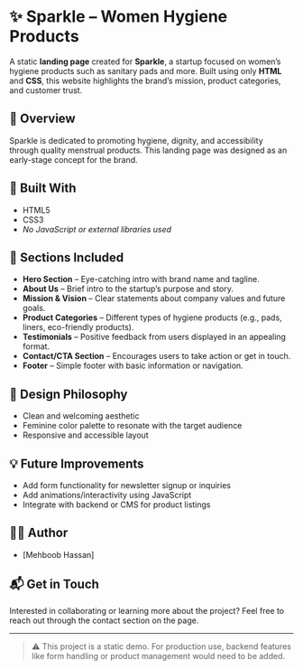 # ✨ Sparkle – Women Hygiene Products

A static **landing page** created for **Sparkle**, a startup focused on women’s hygiene products such as sanitary pads and more. Built using only **HTML** and **CSS**, this website highlights the brand’s mission, product categories, and customer trust.

## 🌸 Overview

Sparkle is dedicated to promoting hygiene, dignity, and accessibility through quality menstrual products. This landing page was designed as an early-stage concept for the brand.

## 🧰 Built With

- HTML5  
- CSS3  
- *No JavaScript or external libraries used*

## 🎯 Sections Included

- **Hero Section** – Eye-catching intro with brand name and tagline.
- **About Us** – Brief intro to the startup’s purpose and story.
- **Mission & Vision** – Clear statements about company values and future goals.
- **Product Categories** – Different types of hygiene products (e.g., pads, liners, eco-friendly products).
- **Testimonials** – Positive feedback from users displayed in an appealing format.
- **Contact/CTA Section** – Encourages users to take action or get in touch.
- **Footer** – Simple footer with basic information or navigation.


## 🎨 Design Philosophy

- Clean and welcoming aesthetic  
- Feminine color palette to resonate with the target audience  
- Responsive and accessible layout  

## 💡 Future Improvements

- Add form functionality for newsletter signup or inquiries  
- Add animations/interactivity using JavaScript  
- Integrate with backend or CMS for product listings  

## 🙋‍♀️ Author

- [Mehboob Hassan]

## 📬 Get in Touch

Interested in collaborating or learning more about the project? Feel free to reach out through the contact section on the page.

---

> ⚠️ This project is a static demo. For production use, backend features like form handling or product management would need to be added.
